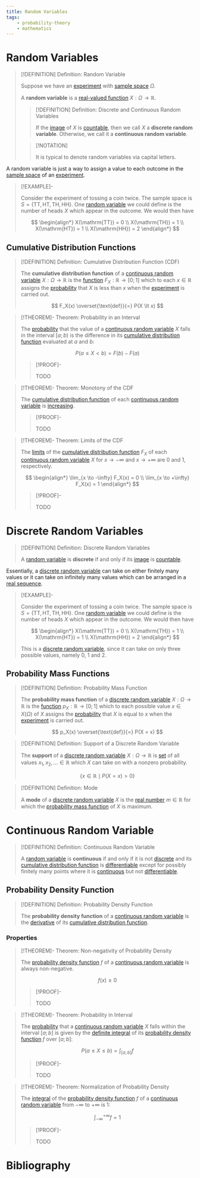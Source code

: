 ```yaml
---
title: Random Variables
tags:
    - probability-theory
    - mathematics
---
```


# Random Variables

>[!DEFINITION] Definition: Random Variable
>
>Suppose we have an [experiment](Experiments.md) with [sample space](Experiments.md) $\Omega$.
>
>A **random variable** is a [real-valued function](../../Analysis/Real%20Analysis/Functions%20of%20the%20Real%20Numbers.md) $X: \Omega \to \mathbb{R}$.
>
>>[!DEFINITION] Definition: Discrete and Continuous Random Variables
>>
>>If the [image](../../Analysis/Functions/Functions.md) of $X$ is [countable](../../Set%20Theory/Cardinality/Countable%20Sets.md), then we call $X$ a **discrete random variable**. Otherwise, we call it a **continuous random variable**.
>>
>
>>[!NOTATION]
>>
>>It is typical to denote random variables via capital letters.
>>
>

A random variable is just a way to assign a value to each outcome in the [sample space](Experiments.md) of an [experiment](Experiments.md).

>[!EXAMPLE]-
>
>Consider the experiment of tossing a coin twice. The sample space is $S = \{\mathrm{TT}, \mathrm{HT}, \mathrm{TH}, \mathrm{HH}\}$. One [random variable](Random%20Variables.md) we could define is the number of heads $X$ which appear in the outcome. We would then have
>
>$$
>\begin{align*}
>X(\mathrm{TT}) = 0 \\
>X(\mathrm{TH}) = 1 \\
>X(\mathrm{HT}) = 1 \\
>X(\mathrm{HH}) = 2
>\end{align*}
>$$
>

## Cumulative Distribution Functions

>[!DEFINITION] Definition: Cumulative Distribution Function (CDF)
>
>The **cumulative distribution function** of a [continuous random variable](Random%20Variables.md#Continuous%20Random%20Variables) $X: \Omega \to \mathbb{R}$ is the [function](../../Analysis/Real%20Analysis/Functions%20of%20the%20Real%20Numbers.md) $F_X: \mathbb{R} \to [0;1]$ which to each $x \in \mathbb{R}$ assigns the [probability](Probability%20Spaces.md) that $X$ is less than $x$ when the [experiment](Experiments.md) is carried out.
>
>$$
>F_X(x) \overset{\text{def}}{=} P(X \lt x)
>$$
>

>[!THEOREM]- Theorem: Probability in an Interval
>
>The [probability](Probability%20Spaces.md) that the value of a [continuous random variable](Random%20Variables.md#Continuous%20Random%20Variables) $X$ falls in the interval $[a; b)$ is the difference in its [cumulative distribution function](Random%20Variables.md#Cumulative%20Distribution%20Functions) evaluated at $a$ and $b$:
>
>$$
>P(a \le X \lt b) = F(b) - F(a)
>$$
>
>>[!PROOF]-
>>
>>TODO
>>
>

>[!THEOREM]- Theorem: Monotony of the CDF
>
>The [cumulative distribution function](Random%20Variables.md#Cumulative%20Distribution%20Functions) of each [continuous random variable](Random%20Variables.md#Continuous%20Random%20Variables) is [increasing](../../Analysis/Real%20Analysis/Real%20Functions/Monotony.md).
>
>>[!PROOF]-
>>
>>TODO
>>
>

>[!THEOREM]- Theorem: Limits of the CDF
>
>The [limits](../../Analysis/Real%20Analysis/Real%20Functions/Limits/Limits%20of%20Real%20Functions.md) of the [cumulative distribution function](Random%20Variables.md#Cumulative%20Distribution%20Functions) $F_X$ of each [continuous random variable](Random%20Variables.md#Continuous%20Random%20Variables) $X$ for $x \to -\infty$ and $x \to +\infty$ are $0$ and $1$, respectively.
>
>$$
>\begin{align*}
>\lim_{x \to -\infty} F_X(x) = 0 \\
>\lim_{x \to +\infty} F_X(x) = 1
>\end{align*}
>$$
>
>>[!PROOF]-
>>
>>TODO
>>
>

# Discrete Random Variables

>[!DEFINITION] Definition: Discrete Random Variables
>
>A [random variable](Random%20Variables.md) is **discrete** if and only if its [image](../../Analysis/Functions/Functions.md) is [countable](../../Set%20Theory/Cardinality/Countable%20Sets.md).
>

Essentially, a [discrete random variable](Random%20Variables.md#Discrete%20Random%20Variables) can take on either finitely many values or it can take on infinitely many values which can be arranged in a [real sequence](../../Analysis/Real%20Analysis/Real%20Sequences/Real%20Sequences.md).

>[!EXAMPLE]-
>
>Consider the experiment of tossing a coin twice. The sample space is $S = \{\mathrm{TT}, \mathrm{HT}, \mathrm{TH}, \mathrm{HH}\}$. One [random variable](Random%20Variables.md) we could define is the number of heads $X$ which appear in the outcome. We would then have
>
>$$
>\begin{align*}
>X(\mathrm{TT}) = 0 \\
>X(\mathrm{TH}) = 1 \\
>X(\mathrm{HT}) = 1 \\
>X(\mathrm{HH}) = 2
>\end{align*}
>$$
>
>This is a [discrete random variable](Random%20Variables.md#Discrete%20Random%20Variables), since it can take on only three possible values, namely $0$, $1$ and $2$.
>

## Probability Mass Functions

>[!DEFINITION] Definition: Probability Mass Function
>
>The **probability mass function** of a [discrete random variable](Random%20Variables.md#Discrete%20Random%20Variables) $X: \Omega \to \mathbb{R}$ is the [function](../../Analysis/Real%20Analysis/Functions%20of%20the%20Real%20Numbers.md) $p_X: \mathbb{R} \to [0;1]$ which to each possible value $x \in X(\Omega)$ of $X$ assigns the [probability](Probability%20Spaces.md) that $X$ is equal to $x$ when the [experiment](Experiments.md) is carried out.
>
>$$
>p_X(x) \overset{\text{def}}{=} P(X = x)
>$$
>

>[!DEFINITION] Definition: Support of a Discrete Random Variable
>
>The **support** of a [discrete random variable](Random%20Variables.md#Discrete%20Random%20Variables) $X: \Omega \to \mathbb{R}$ is [set](../../Set%20Theory/Sets.md) of all values $x_1, x_2, \dotsc \in \mathbb{R}$ which $X$ can take on with a nonzero probability.
>
>$$
>\{ x \in \mathbb{R} \mid P(X = x) \gt 0\}
>$$
>

>[!DEFINITION] Definition: Mode
>
>A **mode** of a [discrete random variable](Random%20Variables.md#Discrete%20Random%20Variable) $X$ is the [real number](../../Algebra/Fields/The%20Real%20Numbers/The%20Real%20Numbers.md) $m \in \mathbb{R}$ for which the [probability mass function](Random%20Variables.md#Probability%20Mass%20Functions) of $X$ is maximum.
>

# Continuous Random Variable

>[!DEFINITION] Definition: Continuous Random Variable
>
>A [random variable](Random%20Variables.md) is **continuous** if and only if it is not [discrete](Random%20Variables.md#Discrete%20Random%20Variables) and its [cumulative distribution function](Random%20Variables.md#Cumulative%20Density%20Functions) is [differentiable](../../Analysis/Real%20Analysis/Real%20Functions/Differentiability.md) except for possibly finitely many points where it is [continuous](../../Analysis/Real%20Analysis/Real%20Functions/Continuity.md) but not [differentiable](../../Analysis/Real%20Analysis/Real%20Functions/Differentiability.md).
>

## Probability Density Function

>[!DEFINITION] Definition: Probability Density Function
>
>The **probability density function** of a [continuous random variable](Random%20Variables.md#Continuous%20Random%20Variables) is the [derivative](../../Analysis/Real%20Analysis/Real%20Functions/Differentiability.md) of its [cumulative distribution function](Random%20Variables.md#Cumulative%20Density%20Functions).
>

### Properties

>[!THEOREM]- Theorem: Non-negativity of Probability Density
>
>The [probability density function](Random%20Variables.md) $f$ of a [continuous random variable](Random%20Variables.md#Continuous%20Random%20Variables) is always non-negative.
>
>$$
>f(x) \ge 0
>$$
>
>>[!PROOF]-
>>
>>TODO
>>
> 

>[!THEOREM]- Theorem: Probability in Interval
>
>The [probability](../Probability%20Spaces.md) that a [continuous random variable](Random%20Variables.md#Continuous%20Random%20Variables) $X$ falls within the interval $[a;b]$ is given by the [definite integral](../../Analysis/Real%20Analysis/Real%20Functions/Integration/Definite%20Integrals.md) of its [probability density function](Random%20Variables.md) $f$ over $[a;b]$:
>
>$$
>P(a \le X \le b) = \int_{[a;b]} f
>$$
>
>>[!PROOF]-
>>
>>
>>TODO
>

>[!THEOREM]- Theorem: Normalization of Probability Density
>
>The [integral](../../Analysis/Real%20Analysis/Real%20Functions/Integration/Definite%20Integrals.md#Improper%20Integrals) of the [probability density function](Random%20Variables.md) $f$ of a [continuous random variable](Random%20Variables.md#Continuous%20Random%20Variables) from $-\infty$ to $+\infty$ is $1$:
>
>$$
>\int_{-\infty}^{+\infty} f = 1
>$$
>
>>[!PROOF]-
>>
>>TODO
>>
>

# Bibliography